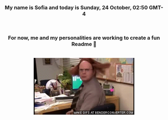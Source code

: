 


<div align="center">
<h3 >My name is Sofia and today is Sunday, 24 October, 02:50 GMT-4</h3><br>
<h3 >For now, me and my personalities are working to create a fun Readme 👋
</h3><br>
<img src='img/dwight.gif' alt='working...'/>
</div>
